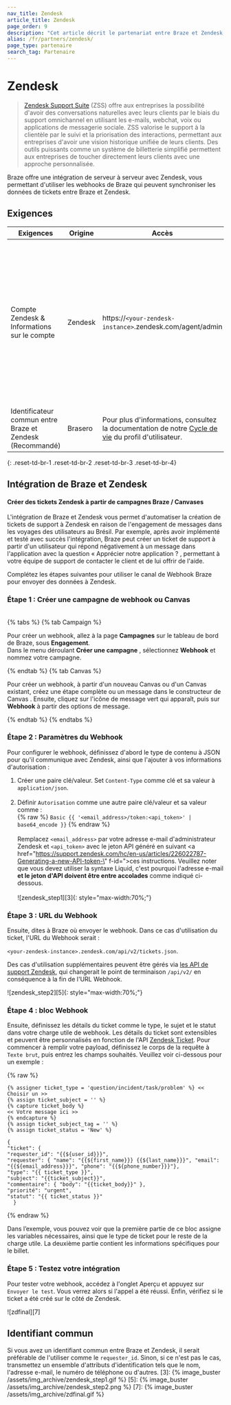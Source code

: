 ```yaml
---
nav_title: Zendesk
article_title: Zendesk
page_order: 9
description: "Cet article décrit le partenariat entre Braze et Zendesk, une suite de support populaire qui vous permet d'utiliser des webhooks Braze qui peuvent synchroniser les données entre les deux plateformes."
alias: /fr/partners/zendesk/
page_type: partenaire
search_tag: Partenaire
---
```


# Zendesk

> [Zendesk Support Suite](https://www.zendesk.com/support-suite/) (ZSS) offre aux entreprises la possibilité d'avoir des conversations naturelles avec leurs clients par le biais du support omnichannel en utilisant les e-mails, webchat, voix ou applications de messagerie sociale. ZSS valorise le support à la clientèle par le suivi et la priorisation des interactions, permettant aux entreprises d'avoir une vision historique unifiée de leurs clients. Des outils puissants comme un système de billetterie simplifié permettent aux entreprises de toucher directement leurs clients avec une approche personnalisée.

Braze offre une intégration de serveur à serveur avec Zendesk, vous permettant d'utiliser les webhooks de Braze qui peuvent synchroniser les données de tickets entre Braze et Zendesk.

## Exigences

| Exigences                                                 | Origine | Accès                                                                                                    | Libellé                                                                                                                                                                                                                                                              |
| --------------------------------------------------------- | ------- | -------------------------------------------------------------------------------------------------------- | -------------------------------------------------------------------------------------------------------------------------------------------------------------------------------------------------------------------------------------------------------------------- |
| Compte Zendesk & Informations sur le compte               | Zendesk | https://`<your-zendesk-instance>`.zendesk.com/agent/admin                                          | Un compte Zendesk actif __avec les privilèges d'administrateur__ est requis pour utiliser l'intégration de Braze.<br><br>Le jeton API Zendesk est nécessaire pour pouvoir envoyer des requêtes depuis Braze vers le point de terminaison Zendesk Billet. |
| Identificateur commun entre Braze et Zendesk (Recommandé) | Brasero | Pour plus d'informations, consultez la documentation de notre [Cycle de vie][1] du profil d'utilisateur. | Un [identifiant commun](#common-identifier) entre Braze et Zendesk est recommandé.                                                                                                                                                                                   |
{: .reset-td-br-1 .reset-td-br-2 .reset-td-br-3  .reset-td-br-4}

## Intégration de Braze et Zendesk
#### Créer des tickets Zendesk à partir de campagnes Braze / Canvases

L'intégration de Braze et Zendesk vous permet d'automatiser la création de tickets de support à Zendesk en raison de l'engagement de messages dans les voyages des utilisateurs au Brésil. Par exemple, après avoir implémenté et testé avec succès l'intégration, Braze peut créer un ticket de support à partir d'un utilisateur qui répond négativement à un message dans l'application avec la question « Apprécier notre application ? , permettant à votre équipe de support de contacter le client et de lui offrir de l'aide.

Complétez les étapes suivantes pour utiliser le canal de Webhook Braze pour envoyer des données à Zendesk.

### Étape 1 : Créer une campagne de webhook ou Canvas
<br>
{% tabs %}
{% tab Campaign %}

Pour créer un webhook, allez à la page **Campagnes** sur le tableau de bord de Braze, sous **Engagement**. <br>Dans le menu déroulant **Créer une campagne** , sélectionnez **Webhook** et nommez votre campagne.

{% endtab %}
{% tab Canvas %}

Pour créer un webhook, à partir d'un nouveau Canvas ou d'un Canvas existant, créez une étape complète ou un message dans le constructeur de Canvas . Ensuite, cliquez sur l'icône de message vert qui apparaît, puis sur **Webhook** à partir des options de message.

{% endtab %}
{% endtabs %}

### Étape 2 : Paramètres du Webhook
Pour configurer le webhook, définissez d'abord le type de contenu à JSON pour qu'il communique avec Zendesk, ainsi que l'ajouter à vos informations d'autorisation :

1. Créer une paire clé/valeur. Set `Content-Type` comme clé et sa valeur à `application/json`.<br><br>
2. Définir `Autorisation` comme une autre paire clé/valeur et sa valeur comme : <br />
{% raw %} `Basic {{ '<email_address>/token:<api_token>' | base64_encode }}` {% endraw %}<br><br>Remplacez `<email_address>` par votre adresse e-mail d'administrateur Zendesk et `<api_token>` avec le jeton API généré en suivant <a href="https://support.zendesk.com/hc/en-us/articles/226022787-Generating-a-new-API-token-\" f-id=">ces instructions</a>. Veuillez noter que vous devez utiliser la syntaxe Liquid, c'est pourquoi l'adresse e-mail __et le jeton d'API doivent être entre accolades__ comme indiqué ci-dessous. <br><br>!\[zendesk_step1\]\[3\]{: style="max-width:70%;"}

### Étape 3 : URL du Webhook

Ensuite, dites à Braze où envoyer le webhook. Dans ce cas d'utilisation du ticket, l'URL du Webhook serait :

`<your-zendesk-instance>.zendesk.com/api/v2/tickets.json`.

Des cas d'utilisation supplémentaires peuvent être gérés via [les API de support Zendesk][4], qui changerait le point de terminaison `/api/v2/` en conséquence à la fin de l'URL Webhook.

!\[zendesk_step2\]\[5\]{: style="max-width:70%;"}

### Étape 4 : bloc Webhook
Ensuite, définissez les détails du ticket comme le type, le sujet et le statut dans votre charge utile de webhook. Les détails du ticket sont extensibles et peuvent être personnalisés en fonction de l'API [Zendesk Ticket][6]. Pour commencer à remplir votre payload, définissez le corps de la requête à `Texte brut`, puis entrez les champs souhaités. Veuillez voir ci-dessous pour un exemple :

{% raw %}
```
{% assigner ticket_type = 'question/incident/task/problem' %} << Choisir un >>
{% assign ticket_subject = '' %}
{% capture ticket_body %}
<< Votre message ici >>
{% endcapture %}
{% assign ticket_subject_tag = '' %}
{% assign ticket_status = 'New' %}

{
"ticket": {
"requester_id": "{{${user_id}}}", 
"requester": { "name": "{{${first_name}}} {{${last_name}}}", "email": "{{${email_address}}}", "phone": "{{${phone_number}}}"},
"type": "{{ ticket_type }}",
"subject": "{{ticket_subject}}",
"commentaire": { "body": "{{ticket_body}}" },
"priorité": "urgent",
"statut": "{{ ticket_status }}"
  }

```
{% endraw %}

Dans l’exemple, vous pouvez voir que la première partie de ce bloc assigne les variables nécessaires, ainsi que le type de ticket pour le reste de la charge utile. La deuxième partie contient les informations spécifiques pour le billet.

### Étape 5 : Testez votre intégration

Pour tester votre webhook, accédez à l'onglet Aperçu et appuyez sur `Envoyer le test`. Vous verrez alors si l'appel a été réussi. Enfin, vérifiez si le ticket a été créé sur le côté de Zendesk.

!\[zdfinal\]\[7\]

## Identifiant commun

Si vous avez un identifiant commun entre Braze et Zendesk, il serait préférable de l'utiliser comme le `requester_id`. Sinon, si ce n'est pas le cas, transmettez un ensemble d'attributs d'identification tels que le nom, l'adresse e-mail, le numéro de téléphone ou d'autres.
[3]: {% image_buster /assets/img_archive/zendesk_step1.gif %} [5]: {% image_buster /assets/img_archive/zendesk_step2.png %} [7]: {% image_buster /assets/img_archive/zdfinal.gif %}

[1]: {{site.baseurl}}/user_guide/data_and_analytics/user_data_collection/user_profile_lifecycle/
[4]: https://developer.zendesk.com/rest_api/docs/support/introduction
[6]: https://developer.zendesk.com/rest_api/docs/support/tickets#create-ticket